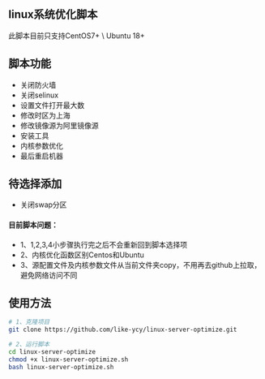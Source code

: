 ## linux系统优化脚本

此脚本目前只支持CentOS7+ \ Ubuntu 18+

## 脚本功能
- 关闭防火墙
- 关闭selinux
- 设置文件打开最大数
- 修改时区为上海
- 修改镜像源为阿里镜像源
- 安装工具
- 内核参数优化
- 最后重启机器

## 待选择添加
- 关闭swap分区
#### 目前脚本问题：
- 1、1,2,3,4小步骤执行完之后不会重新回到脚本选择项
- 2、内核优化函数区别Centos和Ubuntu
- 3、源配置文件及内核参数文件从当前文件夹copy，不用再去github上拉取，避免网络访问不同

## 使用方法
```bash
# 1、克隆项目
git clone https://github.com/like-ycy/linux-server-optimize.git

# 2、运行脚本
cd linux-server-optimize
chmod +x linux-server-optimize.sh
bash linux-server-optimize.sh
```